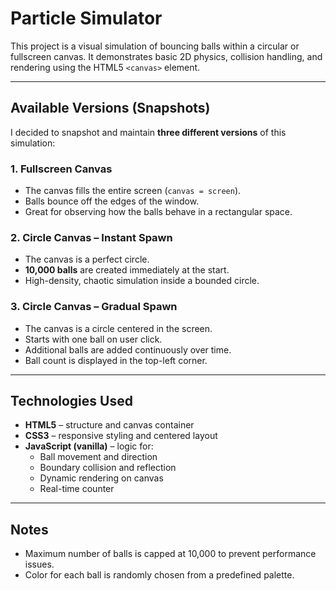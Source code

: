 # Particle Simulator

This project is a visual simulation of bouncing balls within a circular or fullscreen canvas. It demonstrates basic 2D physics, collision handling, and rendering using the HTML5 `<canvas>` element.

---

## Available Versions (Snapshots)

I decided to snapshot and maintain **three different versions** of this simulation:

### 1. Fullscreen Canvas
- The canvas fills the entire screen (`canvas = screen`).
- Balls bounce off the edges of the window.
- Great for observing how the balls behave in a rectangular space.

### 2. Circle Canvas – Instant Spawn
- The canvas is a perfect circle.
- **10,000 balls** are created immediately at the start.
- High-density, chaotic simulation inside a bounded circle.

### 3. Circle Canvas – Gradual Spawn
- The canvas is a circle centered in the screen.
- Starts with one ball on user click.
- Additional balls are added continuously over time.
- Ball count is displayed in the top-left corner.

---

## Technologies Used

- **HTML5** – structure and canvas container
- **CSS3** – responsive styling and centered layout
- **JavaScript (vanilla)** – logic for:
  - Ball movement and direction
  - Boundary collision and reflection
  - Dynamic rendering on canvas
  - Real-time counter

---

## Notes

- Maximum number of balls is capped at 10,000 to prevent performance issues.
- Color for each ball is randomly chosen from a predefined palette.


